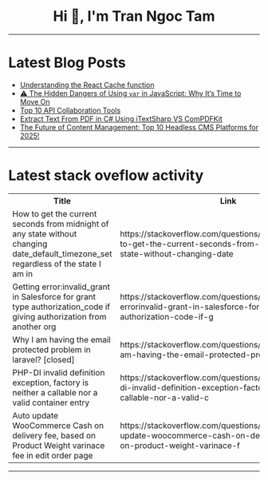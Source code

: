 <h1 align="center">Hi 👋, I'm Tran Ngoc Tam</h1>

---

# Latest Blog Posts 
<!-- BLOG-POST-LIST:START -->
- [Understanding the React Cache function](https://dev.to/oyedeletemitope/understanding-the-react-cache-function-47jk)
- [⚠️ The Hidden Dangers of Using `var` in JavaScript: Why It’s Time to Move On](https://dev.to/dharamgfx/the-hidden-dangers-of-using-var-in-javascript-why-its-time-to-move-on-2jgm)
- [Top 10 API Collaboration Tools](https://dev.to/apilover/top-10-api-collaboration-tools-5clo)
- [Extract Text From PDF in C# Using iTextSharp VS ComPDFKit](https://dev.to/derek-compdf/extract-text-from-pdf-in-c-using-itextsharp-vs-compdfkit-4ij1)
- [The Future of Content Management: Top 10 Headless CMS Platforms for 2025!](https://dev.to/rajondey/the-future-of-content-management-top-10-headless-cms-platforms-for-2025-hng)
<!-- BLOG-POST-LIST:END -->

---

# Latest stack oveflow activity
<table>
  <tr><th>Title</th><th>Link</th></tr>
  <!-- STACKOVERFLOW:START --><tr><td>How to get the current seconds from midnight of any state without changing date_default_timezone_set regardless of the state I am in</td><td>https://stackoverflow.com/questions/78977255/how-to-get-the-current-seconds-from-midnight-of-any-state-without-changing-date</td></tr><tr><td>Getting error:invalid_grant in Salesforce for grant type authorization_code if giving authorization from another org</td><td>https://stackoverflow.com/questions/78977250/getting-errorinvalid-grant-in-salesforce-for-grant-type-authorization-code-if-g</td></tr><tr><td>Why I am having the email protected problem in laravel? [closed]</td><td>https://stackoverflow.com/questions/78976753/why-i-am-having-the-email-protected-problem-in-laravel</td></tr><tr><td>PHP-DI invalid definition exception, factory is neither a callable nor a valid container entry</td><td>https://stackoverflow.com/questions/78976683/php-di-invalid-definition-exception-factory-is-neither-a-callable-nor-a-valid-c</td></tr><tr><td>Auto update WooCommerce Cash on delivery fee, based on Product Weight varinace fee in edit order page</td><td>https://stackoverflow.com/questions/78976678/auto-update-woocommerce-cash-on-delivery-fee-based-on-product-weight-varinace-f</td></tr><!-- STACKOVERFLOW:END -->
</table>

---


